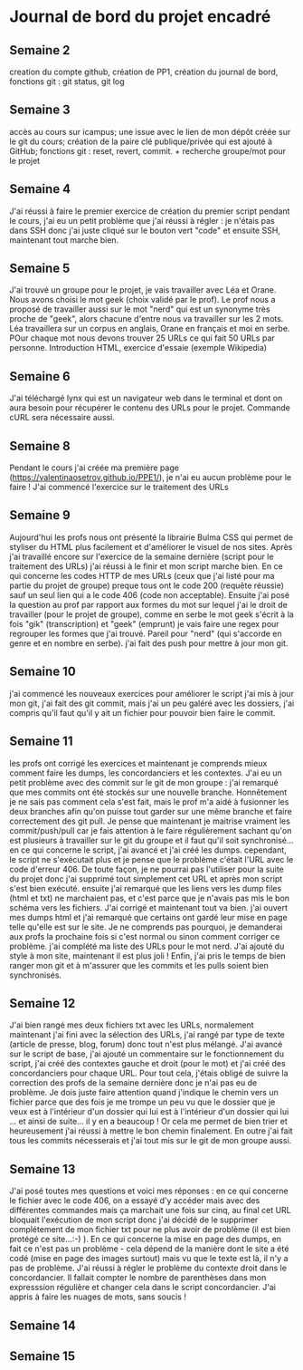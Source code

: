 # Journal de bord du projet encadré
## Semaine 2
creation du compte github, création de PP1, création du journal de bord, fonctions git : git status, git log 

## Semaine 3
accès au cours sur icampus; une issue avec le lien de mon dépôt créée sur le git du cours; création de la paire clé publique/privée qui est ajouté à GitHub; fonctions git : reset, revert, commit. + recherche groupe/mot pour le projet

## Semaine 4
J'ai réussi à faire le premier exercice de création du premier script pendant le cours, j'ai eu un petit problème que j'ai réussi à régler : je n'étais pas dans SSH donc j'ai juste cliqué sur le bouton vert "code" et ensuite SSH, maintenant tout marche bien.

## Semaine 5
J'ai trouvé un groupe pour le projet, je vais travailler avec Léa et Orane. 
Nous avons choisi le mot geek (choix validé par le prof). Le prof nous a proposé de travailler aussi sur le mot "nerd" qui est un synonyme très proche de "geek", alors chacune d'entre nous va travailler sur les 2 mots. Léa travaillera sur un corpus en anglais, Orane en français et moi en serbe. POur chaque mot nous devons trouver 25 URLs ce qui fait 50 URLs par personne.
Introduction HTML, exercice d'essaie (exemple Wikipedia)

## Semaine 6
J'ai téléchargé lynx qui est un navigateur web dans le terminal et dont on aura besoin pour récupérer le contenu des URLs pour le projet. Commande cURL sera nécessaire aussi.

## Semaine 8
Pendant le cours j'ai créée ma première page (https://valentinaosetrov.github.io/PPE1/), je n'ai eu aucun problème pour le faire !
J'ai commencé l'exercice sur le traitement des URLs

## Semaine 9
Aujourd'hui les profs nous ont présenté la librairie Bulma CSS qui permet de styliser du HTML plus facilement et d'améliorer le visuel de nos sites.
Après j'ai travaillé encore sur l'exercice de la semaine dernière (script pour le traitement des URLs) j'ai réussi à le finir et mon script marche bien.  En ce qui concerne les codes HTTP de mes URLs (ceux que j'ai listé pour ma partie du projet de groupe) preque tous ont le code 200 (requête réussie) sauf un seul lien qui a le code 406 (code non acceptable). Ensuite j'ai posé la question au prof par rapport aux formes du mot sur lequel j'ai le droit de travailler (pour le projet de groupe), comme en serbe le mot geek s'écrit à la fois "gik" (transcription) et "geek" (emprunt) je vais faire une regex pour regrouper les formes que j'ai trouvé. Pareil pour "nerd" (qui s'accorde en genre et en nombre en serbe).
j'ai fait des push pour mettre à jour mon git.

## Semaine 10
j'ai commencé les nouveaux exercices pour améliorer le script
j'ai mis à jour mon git, j'ai fait des git commit, mais j'ai un peu galéré avec les dossiers, j'ai compris qu'il faut qu'il y ait un fichier pour pouvoir bien faire le commit. 

## Semaine 11
les profs ont corrigé les exercices et maintenant je comprends mieux comment faire les dumps, les concordanciers et les contextes.
J'ai eu un petit problème avec des commit sur le git de mon groupe : j'ai remarqué que mes commits ont été stockés sur une nouvelle branche. Honnêtement je ne sais pas comment cela s'est fait, mais le prof m'a aidé à fusionner les deux branches afin qu'on puisse tout garder sur une même branche et faire correctement des git pull. Je pense que maintenant je maitrise vraiment les commit/push/pull car je fais attention à le faire régulièrement sachant qu'on est plusieurs à travailler sur le git du groupe et il faut qu'il soit synchronisé...
en ce qui concerne le script, j'ai avancé et j'ai créé les dumps. cependant, le script ne s'exécutait plus et je pense que le problème c'était l'URL avec le code d'erreur 406. De toute façon, je ne pourrai pas l'utiliser pour la suite du projet donc j'ai supprimé tout simplement cet URL et après mon script s'est bien exécuté. ensuite j'ai remarqué que les liens vers les dump files (html et txt) ne marchaient pas, et c'est parce que je n'avais pas mis le bon schéma vers les fichiers. J'ai corrigé et maintenant tout va bien.
j'ai ouvert mes dumps html et j'ai remarqué que certains ont gardé leur mise en page telle qu'elle est sur le site. Je ne comprends pas pourquoi, je demanderai aux profs la prochaine fois si c'est normal ou sinon comment corriger ce problème.
j'ai complété ma liste des URLs pour le mot nerd. J'ai ajouté du style à mon site, maintenant il est plus joli ! 
Enfin, j'ai pris le temps de bien ranger mon git et à m'assurer que les commits et les pulls soient bien synchronisés.

## Semaine 12
J'ai bien rangé mes deux fichiers txt avec les URLs, normalement maintenant j'ai fini avec la sélection des URLs, j'ai rangé par type de texte (article de presse, blog, forum) donc tout n'est plus mélangé.
J'ai avancé sur le script de base, j'ai ajouté un commentaire sur le fonctionnement du script, j'ai créé des contextes gauche et droit (pour le mot) et j'ai créé des concordanciers pour chaque URL. Pour tout cela, j'étais obligé de suivre la correction des profs de la semaine dernière donc je n'ai pas eu de problème. Je dois juste faire attention quand j'indique le chemin vers un fichier parce que des fois je me trompe un peu vu que le dossier que je veux est à l'intérieur d'un dossier qui lui est à l'intérieur d'un dossier qui lui ... et ainsi de suite... il y en a beaucoup ! Or cela me permet de bien trier et heureusement j'ai réussi à mettre le bon chemin finalement. En outre j'ai fait tous les commits nécesserais et j'ai tout mis sur le git de mon groupe aussi.

## Semaine 13
J'ai posé toutes mes questions et voici mes réponses : en ce qui concerne le fichier avec le code 406, on a essayé d'y accéder mais avec des différentes commandes mais ça marchait une fois sur cinq, au final cet URL bloquait l'exécution de mon script donc j'ai décidé de le supprimer complétement de mon fichier txt pour ne plus avoir de problème (il est bien protégé ce site...:-) ).  En ce qui concerne la mise en page des dumps, en  fait ce n'est pas un problème - cela dépend de la manière dont le site a été codé (mise en page des images surtout) mais vu que le texte est là, il n'y a pas de problème.  J'ai réussi à régler le problème du contexte droit dans le concordancier. Il fallait compter le nombre de parenthèses dans mon expresssion régulière et changer cela dans le script concordancier.  J'ai appris à faire les nuages de mots, sans soucis !

## Semaine 14 

## Semaine 15

